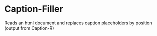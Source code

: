 # Caption-Filler
Reads an html document and replaces caption placeholders by position (output from Caption-R)
